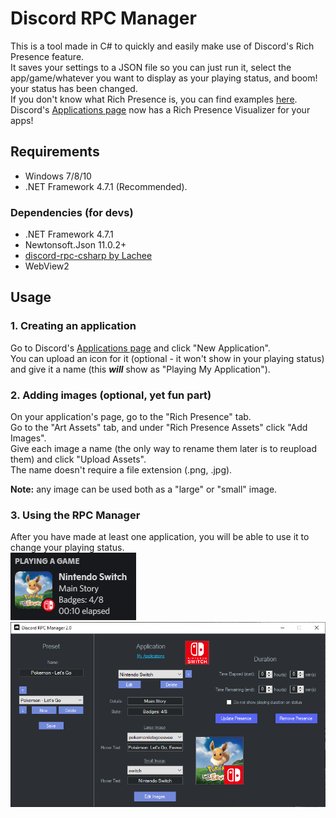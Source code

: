 # Discord RPC Manager

This is a tool made in C# to quickly and easily make use of Discord's Rich Presence feature.  
It saves your settings to a JSON file so you can just run it, select the app/game/whatever you want to display as your playing status, and boom! your status has been changed.  
If you don't know what Rich Presence is, you can find examples [here](https://discord.com/rich-presence).  
Discord's [Applications page](https://discord.com/developers/applications/) now has a Rich Presence Visualizer for your apps!  

## Requirements

* Windows 7/8/10
* .NET Framework 4.7.1 (Recommended).

### Dependencies (for devs)

* .NET Framework 4.7.1
* Newtonsoft.Json 11.0.2+
* [discord-rpc-csharp by Lachee](https://github.com/Lachee/discord-rpc-csharp)
* WebView2

## Usage

### 1. Creating an application

Go to Discord's [Applications page](https://discord.com/developers/applications/) and click "New Application".  
You can upload an icon for it (optional - it won't show in your playing status) and give it a name (this ***will*** show as "Playing My Application").  

### 2. Adding images (optional, yet fun part)
On your application's page, go to the "Rich Presence" tab.  
Go to the "Art Assets" tab, and under "Rich Presence Assets" click "Add Images".  
Give each image a name (the only way to rename them later is to reupload them) and click "Upload Assets".  
The name doesn't require a file extension (.png, .jpg).  

**Note:** any image can be used both as a "large" or "small" image.

### 3. Using the RPC Manager

After you have made at least one application, you will be able to use it to change your playing status.  
![User Popout](https://raw.githubusercontent.com/Mizko/discord-rpc-manager/master/Discord%20RPC%20Manager/Assets/UserPopout.png)  
![Discord RPC Manager](https://raw.githubusercontent.com/Mizko/discord-rpc-manager/master/Discord%20RPC%20Manager/Assets/DiscordRPCManager.png)  
